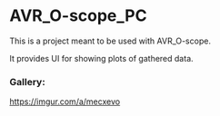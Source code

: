 # AVR_O-scope_PC
This is a project meant to be used with AVR_O-scope.

It provides UI for showing plots of gathered data.

### Gallery:  
https://imgur.com/a/mecxevo
